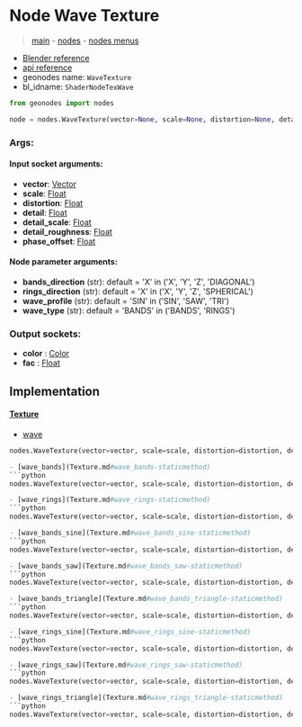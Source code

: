 # Node Wave Texture

> [main](../structure.md) - [nodes](nodes.md) - [nodes menus](nodes_menus.md)

- [Blender reference](https://docs.blender.org/manual/en/latest/modeling/geometry_nodes/texture/wave.html)
- [api reference](https://docs.blender.org/api/current/bpy.types.ShaderNodeTexWave.html)
- geonodes name: `WaveTexture`
- bl_idname: `ShaderNodeTexWave`

```python
from geonodes import nodes

node = nodes.WaveTexture(vector=None, scale=None, distortion=None, detail=None, detail_scale=None, detail_roughness=None, phase_offset=None, bands_direction='X', rings_direction='X', wave_profile='SIN', wave_type='BANDS')
```

### Args:

#### Input socket arguments:

- **vector**: [Vector](Vector.md)
- **scale**: [Float](Float.md)
- **distortion**: [Float](Float.md)
- **detail**: [Float](Float.md)
- **detail_scale**: [Float](Float.md)
- **detail_roughness**: [Float](Float.md)
- **phase_offset**: [Float](Float.md)

#### Node parameter arguments:

- **bands_direction** (str): default = 'X' in ('X', 'Y', 'Z', 'DIAGONAL')
- **rings_direction** (str): default = 'X' in ('X', 'Y', 'Z', 'SPHERICAL')
- **wave_profile** (str): default = 'SIN' in ('SIN', 'SAW', 'TRI')
- **wave_type** (str): default = 'BANDS' in ('BANDS', 'RINGS')

### Output sockets:

- **color** : [Color](Color.md)
- **fac** : [Float](Float.md)

## Implementation

#### [Texture](Texture.md)

 - [wave](Texture.md#wave-staticmethod)
  ```python
  nodes.WaveTexture(vector=vector, scale=scale, distortion=distortion, detail=detail, detail_scale=detail_scale, detail_roughness=detail_roughness, phase_offset=phase_offset, bands_direction=bands_direction, rings_direction=rings_direction, wave_profile=wave_profile, wave_type=wave_type  ```

 - [wave_bands](Texture.md#wave_bands-staticmethod)
  ```python
  nodes.WaveTexture(vector=vector, scale=scale, distortion=distortion, detail=detail, detail_scale=detail_scale, detail_roughness=detail_roughness, phase_offset=phase_offset, bands_direction=direction, rings_direction=None, wave_profile=wave_profile, wave_type='BANDS'  ```

 - [wave_rings](Texture.md#wave_rings-staticmethod)
  ```python
  nodes.WaveTexture(vector=vector, scale=scale, distortion=distortion, detail=detail, detail_scale=detail_scale, detail_roughness=detail_roughness, phase_offset=phase_offset, bands_direction=None, rings_direction=direction, wave_profile=wave_profile, wave_type='RINGS'  ```

 - [wave_bands_sine](Texture.md#wave_bands_sine-staticmethod)
  ```python
  nodes.WaveTexture(vector=vector, scale=scale, distortion=distortion, detail=detail, detail_scale=detail_scale, detail_roughness=detail_roughness, phase_offset=phase_offset, bands_direction=direction, rings_direction=None, wave_profile='SIN', wave_type='BANDS'  ```

 - [wave_bands_saw](Texture.md#wave_bands_saw-staticmethod)
  ```python
  nodes.WaveTexture(vector=vector, scale=scale, distortion=distortion, detail=detail, detail_scale=detail_scale, detail_roughness=detail_roughness, phase_offset=phase_offset, bands_direction=direction, rings_direction=None, wave_profile='SAW', wave_type='BANDS'  ```

 - [wave_bands_triangle](Texture.md#wave_bands_triangle-staticmethod)
  ```python
  nodes.WaveTexture(vector=vector, scale=scale, distortion=distortion, detail=detail, detail_scale=detail_scale, detail_roughness=detail_roughness, phase_offset=phase_offset, bands_direction=direction, rings_direction=None, wave_profile='TRIANGLE', wave_type='BANDS'  ```

 - [wave_rings_sine](Texture.md#wave_rings_sine-staticmethod)
  ```python
  nodes.WaveTexture(vector=vector, scale=scale, distortion=distortion, detail=detail, detail_scale=detail_scale, detail_roughness=detail_roughness, phase_offset=phase_offset, bands_direction=None, rings_direction=direction, wave_profile='SIN', wave_type='RINGS'  ```

 - [wave_rings_saw](Texture.md#wave_rings_saw-staticmethod)
  ```python
  nodes.WaveTexture(vector=vector, scale=scale, distortion=distortion, detail=detail, detail_scale=detail_scale, detail_roughness=detail_roughness, phase_offset=phase_offset, bands_direction=None, rings_direction=direction, wave_profile='SAW', wave_type='RINGS'  ```

 - [wave_rings_triangle](Texture.md#wave_rings_triangle-staticmethod)
  ```python
  nodes.WaveTexture(vector=vector, scale=scale, distortion=distortion, detail=detail, detail_scale=detail_scale, detail_roughness=detail_roughness, phase_offset=phase_offset, bands_direction=None, rings_direction=direction, wave_profile='TRIANGLE', wave_type='RINGS'  ```

